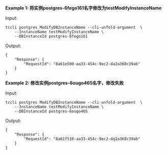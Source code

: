 **Example 1: 将实例postgres-6fego161名字修改为testModifyInstanceName**



Input: 

```
tccli postgres ModifyDBInstanceName --cli-unfold-argument  \
    --InstanceName testModifyInstanceName \
    --DBInstanceId postgres-6fego161
```

Output: 
```
{
    "Response": {
        "RequestId": "8a61e500-aa33-454c-9ec2-da2a368c39ab"
    }
}
```

**Example 2: 修改实例postgres-6ougo465名字，修改失败**



Input: 

```
tccli postgres ModifyDBInstanceName --cli-unfold-argument  \
    --InstanceName testModifyInstanceName \
    --DBInstanceId postgres-6ougo465
```

Output: 
```
{
    "Response": {
        "RequestId": "8a61f510-aa33-454c-9ec2-dq2a368c39ab"
    }
}
```

